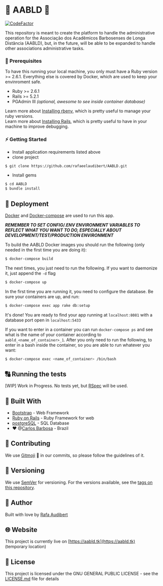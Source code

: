 # :school_satchel: AABLD :school_satchel: 

[![CodeFactor](https://www.codefactor.io/repository/github/rafaeelaudibert/aabld/badge)](https://www.codefactor.io/repository/github/rafaeelaudibert/aabld)

This repository is meant to create the platform to handle the administrative operation
for the Associação dos Acadêmicos Barbosenses de Longa Distância (AABLD), but, in the
future, will be able to be expanded to handle other associations administrative tasks.

### :floppy_disk: Prerequisites
To have this running your local machine, you only must have a Ruby version >= 2.6.1. Everything else is covered by Docker, which are used to keep your envinroment safe.

* Ruby >= 2.6.1
* Rails >= 5.2.1
* PGAdmin III *(optional, awesome to see inside container database)*

Learn more about [Installing rbenv](https://github.com/rbenv/rbenv), which is pretty useful to manage your ruby versions.  
Learn more about [Installing Rails](https://rubyonrails.org/), which is pretty useful to have in your machine to improve debugging.

### :zap: Getting Started
- Install application requirements listed above
- clone project

```bash
$ git clone https://github.com/rafaeelaudibert/AABLD.git
```

- Install gems

```bash
$ cd AABLD
$ bundle install
```

## :whale: Deployment
[Docker](https://www.docker.com/) and [Docker-compose](https://docs.docker.com/compose/) are used to run this app.

***REMEMBER TO SET CONFIG/.ENV ENVIRONMENT VARIABLES TO REFLECT WHAT YOU WANT TO DO, ESPECIALLY ABOUT DEVELOPMENT/TEST/PRODUCTION ENVIRONMENT***

To build the AABLD Docker images you should run the following (only needed in the first time you are doing it):

```bash
$ docker-compose build
```

The next times, you just need to run the following. If you want to daemonize it, just append the `-d` flag
```bash
$ docker-compose up
```

In the first time you are running it, you need to configure the database. Be sure your containers are up, and run:
```bash
$ docker-compose exec app rake db:setup
```

It's done! You are ready to find your app running at `localhost:8081` with a database port open in `localhost:5433`

If you want to enter in a container you can run `docker-compose ps` and see what is the name of your container according to `aabld_<name_of_container>_1`. After you only need to run the following, to enter in a bash inside the container, so you are able to run whatever you want:
```bash
$ docker-compose exec <name_of_container> /bin/bash
```


## :capital_abcd: Running the tests
[WIP] Work in Progress. No tests yet, but [RSpec](https://github.com/rspec/rspec-rails) will be used.



## :train: Built With
* [Bootstrap](https://getbootstrap.com/) - Web Framework
* [Ruby on Rails](https://rubyonrails.org/) - Ruby Framework for web
* [postgreSQL](https://www.postgresql.org/) - SQL Database
* :heart: @[Carlos Barbosa](http://www.carlosbarbosa.rs.gov.br/) - Brazil

## :muscle: Contributing
We use [Gitmoji](https://gitmoji.carloscuesta.me/) :tada: in our commits, so please follow the guidelines of it.

## :1234: Versioning
We use [SemVer](http://semver.org/) for versioning. For the versions available, see the [tags on this repository](https://github.com/your/project/tags).

## :construction_worker: Author
Built with love by [Rafa Audibert](https://github.com/rafaeelaudibert)

## :globe_with_meridians: Website
This project is currently live  on [https://aabld.tk](https://aabld.tk) (temporary location)

## :page_facing_up: License
This project is licensed under the GNU GENERAL PUBLIC LICENSE - see the [LICENSE.md](LICENSE) file for details